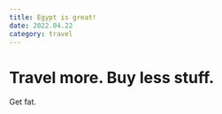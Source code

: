 ```yaml
---
title: Egypt is great!
date: 2022.04.22
category: travel
---
```


# Travel more. Buy less stuff.

Get fat.
